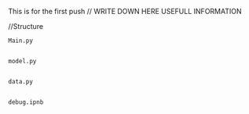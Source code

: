 This is for the first push
// WRITE DOWN HERE USEFULL INFORMATION


//Structure

	Main.py
	
	
	model.py
	
	
	data.py
	
	
	debug.ipnb
